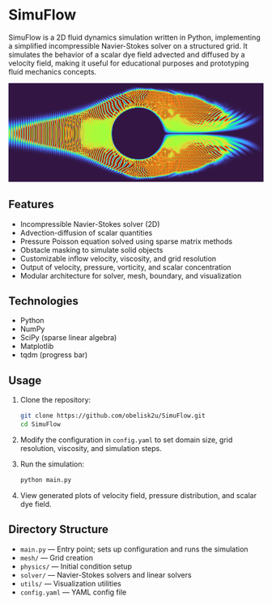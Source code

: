# SimuFlow

SimuFlow is a 2D fluid dynamics simulation written in Python, implementing a simplified incompressible Navier-Stokes solver on a structured grid. It simulates the behavior of a scalar dye field advected and diffused by a velocity field, making it useful for educational purposes and prototyping fluid mechanics concepts.

![](./results/plots/example_scalar.png)

## Features

- Incompressible Navier-Stokes solver (2D)
- Advection-diffusion of scalar quantities
- Pressure Poisson equation solved using sparse matrix methods
- Obstacle masking to simulate solid objects
- Customizable inflow velocity, viscosity, and grid resolution
- Output of velocity, pressure, vorticity, and scalar concentration
- Modular architecture for solver, mesh, boundary, and visualization

## Technologies

- Python
- NumPy
- SciPy (sparse linear algebra)
- Matplotlib
- tqdm (progress bar)

## Usage

1. Clone the repository:

   ```bash
   git clone https://github.com/obelisk2u/SimuFlow.git
   cd SimuFlow
   ```

2. Modify the configuration in `config.yaml` to set domain size, grid resolution, viscosity, and simulation steps.

3. Run the simulation:

   ```bash
   python main.py
   ```

4. View generated plots of velocity field, pressure distribution, and scalar dye field.

## Directory Structure

- `main.py` — Entry point; sets up configuration and runs the simulation
- `mesh/` — Grid creation
- `physics/` — Initial condition setup
- `solver/` — Navier-Stokes solvers and linear solvers
- `utils/` — Visualization utilities
- `config.yaml` — YAML config file
